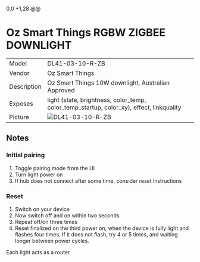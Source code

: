 0,0 +1,28 @@
# Oz Smart Things RGBW ZIGBEE DOWNLIGHT

|     |     |
|-----|-----|
| Model | DL41-03-10-R-ZB |
| Vendor  | Oz Smart Things |
| Description | Oz Smart Things 10W downlight, Australian Approved |
| Exposes | light (state, brightness, color_temp, color_temp_startup, color_xy), effect, linkquality |
| Picture | ![DL41-03-10-R-ZB](https://www.zigbee2mqtt.io/images/devices/DL41-03-10-R-ZB.jpg) |


<!-- Notes BEGIN: You can edit here. Add "## Notes" headline if not already present. -->
## Notes

### Initial pairing

1. Toggle pairing mode from the UI
1. Turn light power on
1. If hub does not connect after some time, consider reset instructions


### Reset

1. Switch on your device
1. Now switch off and on within two seconds
1. Repeat off/on three times
1. Reset finalized on the third power on, when the device is fully light and flashes four times. If it does not flash, try 4 or 5 times, and waiting longer between power cycles.

Each light acts as a router
<!-- Notes END: Do not edit below this line -->